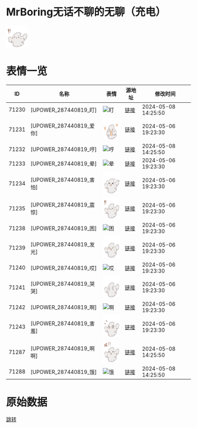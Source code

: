 # MrBoring无话不聊的无聊（充电）

<img src="./cover.png" height="60" alt="cover" />

# 表情一览

|ID|名称|表情|源地址|修改时间|
|----|----|----|----|----|
|71230|[UPOWER_287440819_盯]|<img src="./pic/071230_%5BUPOWER_287440819_盯%5D.png" height="60" alt="盯"/>|[链接](https://i0.hdslb.com/bfs/garb/de940ed28a1075d8d7a30c2089c6bfb0a58dd544.png)|2024-05-08 14:25:50|
|71231|[UPOWER_287440819_爱你]|<img src="./pic/071231_%5BUPOWER_287440819_爱你%5D.png" height="60" alt="爱你"/>|[链接](https://i0.hdslb.com/bfs/garb/7240a34d3565f257847b40b8c38c0ccd96303f3f.png)|2024-05-06 19:23:30|
|71232|[UPOWER_287440819_哼]|<img src="./pic/071232_%5BUPOWER_287440819_哼%5D.png" height="60" alt="哼"/>|[链接](https://i0.hdslb.com/bfs/garb/893e505b19346080de68b956cd177b9b748879e6.png)|2024-05-08 14:25:50|
|71233|[UPOWER_287440819_晕]|<img src="./pic/071233_%5BUPOWER_287440819_晕%5D.png" height="60" alt="晕"/>|[链接](https://i0.hdslb.com/bfs/garb/b930e5db6f3b8d184edfc3673e95fcc9741df2e7.png)|2024-05-06 19:23:30|
|71234|[UPOWER_287440819_害怕]|<img src="./pic/071234_%5BUPOWER_287440819_害怕%5D.png" height="60" alt="害怕"/>|[链接](https://i0.hdslb.com/bfs/garb/e79d96d4016e1cc3ee768186afe27f7b1e3f2851.png)|2024-05-06 19:23:30|
|71235|[UPOWER_287440819_震惊]|<img src="./pic/071235_%5BUPOWER_287440819_震惊%5D.png" height="60" alt="震惊"/>|[链接](https://i0.hdslb.com/bfs/garb/faa718e812d9b40b7604bd5481a1e7c02a911930.png)|2024-05-06 19:23:30|
|71238|[UPOWER_287440819_困]|<img src="./pic/071238_%5BUPOWER_287440819_困%5D.png" height="60" alt="困"/>|[链接](https://i0.hdslb.com/bfs/garb/d9a02a87074d71ac0d4cadc0b0d7002ec01c57b7.png)|2024-05-06 19:23:30|
|71239|[UPOWER_287440819_发光]|<img src="./pic/071239_%5BUPOWER_287440819_发光%5D.png" height="60" alt="发光"/>|[链接](https://i0.hdslb.com/bfs/garb/1fd21fd7a38d5bdb6c3059017ce74245c58cdbf3.png)|2024-05-06 19:23:30|
|71240|[UPOWER_287440819_哎]|<img src="./pic/071240_%5BUPOWER_287440819_哎%5D.png" height="60" alt="哎"/>|[链接](https://i0.hdslb.com/bfs/garb/06119d729a923b383935f74b0d0e9cb71e19de61.png)|2024-05-06 19:23:30|
|71241|[UPOWER_287440819_哭哭]|<img src="./pic/071241_%5BUPOWER_287440819_哭哭%5D.png" height="60" alt="哭哭"/>|[链接](https://i0.hdslb.com/bfs/garb/167d940a170af2aff787417d9d47979e50dd3816.png)|2024-05-06 19:23:30|
|71242|[UPOWER_287440819_啊]|<img src="./pic/071242_%5BUPOWER_287440819_啊%5D.png" height="60" alt="啊"/>|[链接](https://i0.hdslb.com/bfs/garb/bbc79d03393d6d6f7f25e2589f01f6fb1bb07ca6.png)|2024-05-06 19:23:30|
|71243|[UPOWER_287440819_害羞]|<img src="./pic/071243_%5BUPOWER_287440819_害羞%5D.png" height="60" alt="害羞"/>|[链接](https://i0.hdslb.com/bfs/garb/5f94cc84798742e60ba96403ae00f377675b2adf.png)|2024-05-06 19:23:30|
|71287|[UPOWER_287440819_啊啊]|<img src="./pic/071287_%5BUPOWER_287440819_啊啊%5D.png" height="60" alt="啊啊"/>|[链接](https://i0.hdslb.com/bfs/garb/52ab8e92802f2d4a06bc4fe07fb4cf65e9515c2c.png)|2024-05-08 14:25:50|
|71288|[UPOWER_287440819_饿]|<img src="./pic/071288_%5BUPOWER_287440819_饿%5D.png" height="60" alt="饿"/>|[链接](https://i0.hdslb.com/bfs/garb/645fb85f78be1fd4b15d1838c1448a2dacfdb500.png)|2024-05-08 14:25:50|

# 原始数据

[跳转](./raw.json)

